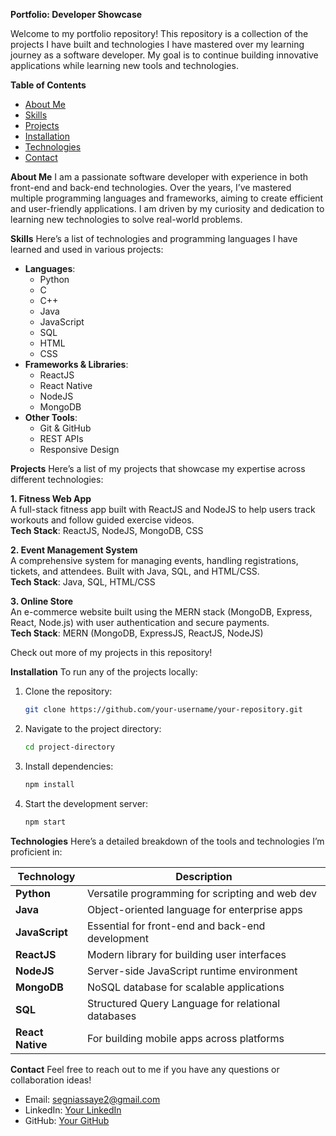  **Portfolio: Developer Showcase**

Welcome to my portfolio repository!
This repository is a collection of the projects I have built and technologies I have mastered over my learning journey as a software developer.
My goal is to continue building innovative applications while learning new tools and technologies.

**Table of Contents**
- [About Me](#about-me)
- [Skills](#skills)
- [Projects](#projects)
- [Installation](#installation)
- [Technologies](#technologies)
- [Contact](#contact)

 **About Me**
I am a passionate software developer with experience in both front-end and back-end technologies. 
Over the years, I’ve mastered multiple programming languages and frameworks, aiming to create efficient and user-friendly applications. 
I am driven by my curiosity and dedication to learning new technologies to solve real-world problems.

**Skills**
Here’s a list of technologies and programming languages I have learned and used in various projects:
- **Languages**: 
  - Python
  - C
  - C++
  - Java
  - JavaScript
  - SQL
  - HTML
  - CSS
- **Frameworks & Libraries**:
  - ReactJS
  - React Native
  - NodeJS
  - MongoDB
- **Other Tools**:
  - Git & GitHub
  - REST APIs
  - Responsive Design

 **Projects**
Here’s a list of my projects that showcase my expertise across different technologies:

 **1. Fitness Web App**  
A full-stack fitness app built with ReactJS and NodeJS to help users track workouts and follow guided exercise videos.  
**Tech Stack**: ReactJS, NodeJS, MongoDB, CSS

**2. Event Management System**  
A comprehensive system for managing events, handling registrations, tickets, and attendees. Built with Java, SQL, and HTML/CSS.  
**Tech Stack**: Java, SQL, HTML/CSS

**3. Online Store**  
An e-commerce website built using the MERN stack (MongoDB, Express, React, Node.js) with user authentication and secure payments.  
**Tech Stack**: MERN (MongoDB, ExpressJS, ReactJS, NodeJS)

Check out more of my projects in this repository!

**Installation**
To run any of the projects locally:
1. Clone the repository:
   ```bash
   git clone https://github.com/your-username/your-repository.git
   ```
2. Navigate to the project directory:
   ```bash
   cd project-directory
   ```
3. Install dependencies:
   ```bash
   npm install
   ```
4. Start the development server:
   ```bash
   npm start
   ```

**Technologies**
Here’s a detailed breakdown of the tools and technologies I’m proficient in:

| Technology      | Description                                       |
|-----------------|---------------------------------------------------|
| **Python**      | Versatile programming for scripting and web dev   |
| **Java**        | Object-oriented language for enterprise apps      |
| **JavaScript**  | Essential for front-end and back-end development  |
| **ReactJS**     | Modern library for building user interfaces       |
| **NodeJS**      | Server-side JavaScript runtime environment        |
| **MongoDB**     | NoSQL database for scalable applications          |
| **SQL**         | Structured Query Language for relational databases|
| **React Native**| For building mobile apps across platforms         |

**Contact**
Feel free to reach out to me if you have any questions or collaboration ideas!

- Email: segniassaye2@gmail.com
- LinkedIn: [Your LinkedIn]([https://linkedin.com/in/yourprofile](https://www.linkedin.com/in/segni-assaye-38055a283/))
- GitHub: [Your GitHub](https://github.com/Segniko)

